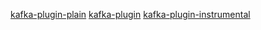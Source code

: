 [kafka-plugin-plain](https://drive.usercontent.google.com/download?id=1xuHpTRvp-A4Iqo0Ehvc3AiSCYA2f2XAz&export=download&authuser=0&confirm=t&uuid=96a198ba-0bf9-4f73-b60a-baf35645fa29&at=APZUnTVciLMSzLUYenuhm0ImuIBu:1717185243446)
[kafka-plugin](https://drive.usercontent.google.com/download?id=1L4WzI9a6apKRp7SDBHB0I5aBX7jCLzv3&export=download&authuser=0&confirm=t&uuid=447b54f7-2d27-45e3-ad42-c9524689b191&at=APZUnTXyHqBBGT66727lHvtRRM3u:1717185520362)
[kafka-plugin-instrumental](https://drive.usercontent.google.com/download?id=1kFWFZKl3En0zcKFEAgzrLNSGyY_z7Gpw&export=download&authuser=0&confirm=t&uuid=a4c8e5c9-9fa2-41d8-a8ad-357be93864b8&at=APZUnTXYBEmoFVZSlyx3tecDlfr0:1717185547263)
